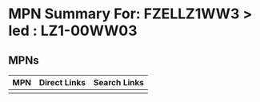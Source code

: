 



# MPN Summary For: FZELLZ1WW3 > led : LZ1-00WW03

## MPNs
  

|MPN|Direct Links|Search Links|
| :--- | :--- | :--- |
||||
